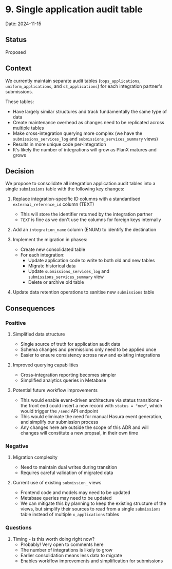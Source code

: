 # 9. Single application audit table

Date: 2024-11-15

## Status

Proposed

## Context

We currently maintain separate audit tables (`bops_applications`, `uniform_applications`, and `s3_applications`) for each integration partner's submissions. 

These tables:
- Have largely similar structures and track fundamentally the same type of data
- Create maintenance overhead as changes need to be replicated across multiple tables
- Make cross-integration querying more complex (we have the `submissions_services_log` and `submissions_services_summary` views)
- Results in more unique code per-integration
- It's likely the number of integrations will grow as PlanX matures and grows

## Decision

We propose to consolidate all integration application audit tables into a single `submissions` table with the following key changes:

1. Replace integration-specific ID columns with a standardised `external_reference_id` column (TEXT)
   - This will store the identifier returned by the integration partner
   - `TEXT` is fine as we don't use the columns for foreign keys internally

2. Add an `integration_name` column (ENUM) to identify the destination

3. Implement the migration in phases:
   - Create new consolidated table
   - For each integration:
     - Update application code to write to both old and new tables
     - Migrate historical data
     - Update `submissions_services_log` and `submissions_services_summary` view
     - Delete or archive old table

4. Update data retention operations to sanitise new `submissions` table

## Consequences

### Positive

1. Simplified data structure
   - Single source of truth for application audit data
   - Schema changes and permissions only need to be applied once
   - Easier to ensure consistency across new and existing integrations

2. Improved querying capabilities
   - Cross-integration reporting becomes simpler
   - Simplified analytics queries in Metabase

3. Potential future workflow improvements
   - This would enable event-driven architecture via status transitions - the front end could insert a new record with `status = "new"`, which would trigger the `/send` API  endpoint
   - This would eliminate the need for manual Hasura event generation, and simplify our submission process
   - Any changes here are outside the scope of this ADR and will changes will constitute a new propsal, in their own time

### Negative

1. Migration complexity
   - Need to maintain dual writes during transition
   - Requires careful validation of migrated data

2. Current use of existing `submission_` views
   - Frontend code and models may need to be updated
   - Metabase queries may need to be updated
   - We can mitigate this by planning to keep the existing structure of the views, but simplify their sources to read from a single `submissions` table instead of multiple `x_applications` tables

### Questions

1. Timing - is this worth doing right now?
   - Probably! Very open to comments here
   - The number of integrations is likely to grow
   - Earlier consolidation means less data to migrate
   - Enables workflow improvements and simplification for submissions